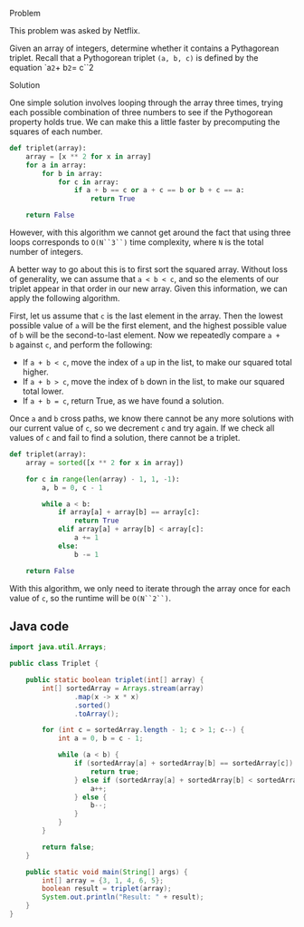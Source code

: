 Problem

This problem was asked by Netflix.

Given an array of integers, determine whether it contains a Pythagorean triplet. Recall that a Pythogorean triplet `(a, b, c)` is defined by the equation `a``2``+ b``2``= c``2

Solution

One simple solution involves looping through the array three times, trying each possible combination of three numbers to see if the Pythogorean property holds true. We can make this a little faster by precomputing the squares of each number.

```python
def triplet(array):
    array = [x ** 2 for x in array]
    for a in array:
        for b in array:
            for c in array:
                if a + b == c or a + c == b or b + c == a:
                    return True

    return False
```

However, with this algorithm we cannot get around the fact that using three loops corresponds to `O(N``3``)` time complexity, where `N` is the total number of integers.

A better way to go about this is to first sort the squared array. Without loss of generality, we can assume that `a < b < c`, and so the elements of our triplet appear in that order in our new array. Given this information, we can apply the following algorithm.

First, let us assume that `c` is the last element in the array. Then the lowest possible value of `a` will be the first element, and the highest possible value of `b` will be the second-to-last element. Now we repeatedly compare `a + b` against `c`, and perform the following:

- If `a + b < c`, move the index of `a` up in the list, to make our squared total higher.
- If `a + b > c`, move the index of `b` down in the list, to make our squared total lower.
- If `a + b = c`, return True, as we have found a solution.

Once `a` and `b` cross paths, we know there cannot be any more solutions with our current value of `c`, so we decrement `c` and try again. If we check all values of `c` and fail to find a solution, there cannot be a triplet.

```python
def triplet(array):
    array = sorted([x ** 2 for x in array])

    for c in range(len(array) - 1, 1, -1):
        a, b = 0, c - 1

        while a < b:
            if array[a] + array[b] == array[c]:
                return True
            elif array[a] + array[b] < array[c]:
                a += 1
            else:
                b -= 1

    return False
```

With this algorithm, we only need to iterate through the array once for each value of `c`, so the runtime will be `O(N``2``)`.

## Java code

```java
import java.util.Arrays;

public class Triplet {

    public static boolean triplet(int[] array) {
        int[] sortedArray = Arrays.stream(array)
                .map(x -> x * x)
                .sorted()
                .toArray();

        for (int c = sortedArray.length - 1; c > 1; c--) {
            int a = 0, b = c - 1;

            while (a < b) {
                if (sortedArray[a] + sortedArray[b] == sortedArray[c]) {
                    return true;
                } else if (sortedArray[a] + sortedArray[b] < sortedArray[c]) {
                    a++;
                } else {
                    b--;
                }
            }
        }

        return false;
    }

    public static void main(String[] args) {
        int[] array = {3, 1, 4, 6, 5};
        boolean result = triplet(array);
        System.out.println("Result: " + result);
    }
}

```